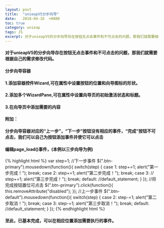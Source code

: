 ```yaml
---
layout: post
title:  "unieapV5分步向导"
date:   2018-04-16  +0800
toc: true
category: unieap
tags: JS
excerpt: 对于unieapV5的分步向导存在按钮无点击事件和不可点击的问题，那我们就需要根据自己的需求修改代码。
---
```

#### 对于unieapV5的分步向导存在按钮无点击事件和不可点击的问题，那我们就需要根据自己的需求修改代码。
#### 分步向导容器
#### 1.添加容器控件Wizard,可在属性中设置按钮的位置和向导图标的形状。
#### 2.添加多个WizardPane,可在属性中设置向导页的初始激活状态和标题。
#### 3.在向导页中添加需要的内容

#### 附加：
#### 分步向导容器对应的“上一步”，“下一步”按钮没有相应的事件，“完成”按钮不可点击，我们可以自己为按钮添加事件并使它可以点击
#### 编辑page_load()事件，(本例以三步向导为例)
{% highlight html %}
var step=1;
//下一步事件
$(".btn-primary").mousedown(function(){
switch(step) {
	case 1:
		step+=1;
		alert("第一步完成！");
		break;
	case 2:
		step+=1;
		alert("第二步完成！");
		break;
	case 3:
		// step+=1;
		alert("第三步完成！");
		break;
	default:
		//default_statement;
}
});
//将完成按钮置位可点击
$(".btn-primary").click(function(){
this.removeAttribute("disabled");
});
//上一步事件
$(".btn-default").mousedown(function(){
switch(step) {
	case 2:
		step-=1;
		alert("第二步取消！");
		break;
	case 3:
		step-=1;
		alert("第三步取消！");
		break;
	default:
		//default_statement;
}
});
{% endhighlight html %}

#### 至此，已基本完成，可以在相应位置添加需要执行的事件。
